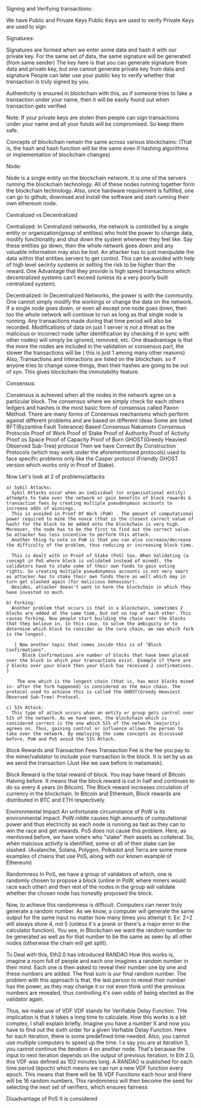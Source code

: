 Signing and Verifying transactions:

  We have Public and Private Keys
    Public Keys are used to verify
    Private Keys are used to sign

Signatures:

  Signatures are formed when we enter some data and hash it with our private key. For the same set of data, the same signature will be generated (from same sender)
  The key here is that you can generate signature from data and private key, but one cannot generate private key from data and signature
  People can later use your public key to verify whether that transaction is truly signed by you.
  
  Authenticity is ensured in blockchain with this, as if someone tries to fake a transaction under your name, then it will be easily found out when transaction gets verified

Note: If your private keys are stolen then people can sign transactions under your name and all your funds will be compromised. So keep them safe.

Concepts of blockchain remain the same across various blockchains:
  (That is, the hash and hash function will be the same even if hashing algorithms or implementation of blockchain changes)

Node:

  Node is a single entity on the blockchain network. It is one of the servers running the blockchain technology. All of these nodes running together form the blockchain technology.
  Also, once hardware requirement is fulfilled, one can go to github, download and install the software and start running their own ethereum node.
  
Centralized vs Decentralized
  
  Centralized:
    In Centralized networks, the network is controlled by a single entity or organization(group of entities) who hold the power to change data, modify functionality and shut down
    the system whenever they feel like.
    Say these entities go down, then the whole network goes down and any valuable information may also be lost.
    An attacker has to just manipulate the data within that entities servers to get control. This can be avoided with help of high level secirity systems or setting the risk to be higher than the reward.
    One Advantage that they provide is high speed transactions which decentralized systems can't exceed (unless its a very poorly built centralized system).
    
  Decentralized:
    In Decentralized Networks, the power is with the community. One cannot simply modify the workings or change the data on the network.
    If a single node goes down, or even all except one node goes down, then too the whole network will continue to run as long as that single node is running. Any transactions made during that time period will also be recorded.
    Modifications of data on just 1 server is not a threat as the malicious or incorrect node (after identification by checking if in sync with other nodes) will simply be ignored, removed, etc. 
    One disadvantage is that the more the nodes are included in the validation or consensus part, the slower the transactions will be ( this is just 1 among many other reasons)
    Also, Transactions and interactions are listed on the blockchain. so if anyone tries to change some things, then their hashes are going to be out of syn. This gives blockchain the immutability feature.

Consensus:

  Consensus is achieved when all the nodes in the network agree on a particular block. The consensus where we simply check for each others ledgers and hashes is the most basic form of consensus called Paxon Method.
  There are many forms of Consensus mechanisms which perform against different problems and are based on different ideas
  Some are listed
    BFT(Byzantine Fault Tolerance) Based Consensus
    Nakamoto Consensus Protocols
      Proof of Work
      Proof of Stake
      Proof of Authority
      Proof of Activity
      Proof os Space
      Proof of Capacity
      Proof of Burn
    GHOST(Greedy Heaviest Observed Sub-Tree) protocol
    Then we have Correct By Construction Protocols (which may work under the aforementioned protocols) used to face specific problems only like the Casper protocol (Friendly GHOST version which works only in Proof of Stake).
    
  Now Let's look at 2 of problems/attacks
  
    a) Sybil Attacks:
      Sybil Attacks occur when an individual (or organisational entity) attempts to take over the network or gain benefits of block rewards & transaction fees by creating multiple pseudonymous accounts to increase odds of winnings.
      This is avoided in Proof Of Work (PoW) . The amount of computational power required to mine the nonce (that is the closest correct value of hash) for the block to be added onto the blockchain is very high. Moreover, the node has to be the first to find out the correct value. So attacker has less incentive to perform this attack.
      Another thing to note in PoW is that you can also increase/decrease the difficulty of the problem, thus reducing or increasing block time.
      
      This is dealt with in Proof of Stake (PoS) too. When Validating (a concept in PoS where block is validated instead of mined), the validators have to stake some of their own funds to gain voting rights. So creating multiple pseudonymous accounts is not very smart as attacker has to stake their own funds there as well which may in turn get slashed again (for malicious behaviour). 
      Besides, attacker doesn't want to harm the blockchain in which they have invested so much.
      
    b) Forking:
      Another problem that occurs is that in a blockchain, sometimes 2 blocks are added at the same time, but not on top of each other. This causes forking. Now people start building the chain over the blocks that they believe in. In this case, to solve the ambiguity or to determine which block to consider as the core chain, we see which fork is the longest.
      
       [ Now another topic that comes inside this is of "Block Confirmations". 
          Block Confirmations are number of blocks that have been placed over the block in which your transactions exist. Example if there are 2 blocks over your block then your block has received 2 confirmations. ]
          
        The one which is the longest chain (that is, has most blocks mined in- after the fork happened) is considered as the main chain. The protocol used to achieve this is called the GHOST(Greedy Heaviest Observed Sub-Tree) Protocol.

    c) 51% Attack:
      This type of attack occurs when an entity or group gets control over 51% of the network. As we have seen, the blockchain which is considered correct is the one which 51% of the network (majority) agrees on. Thus, gaining control or influence allows the person to take over the network. By employing the same concepts as discussed before, PoW and PoS avoid the 51% Attack.
      
Block Rewards and Transaction Fees
  Transaction Fee is the fee you pay to the miner/validator to include your transaction in the block. It is set by us as we send the transaction (Just like we saw before in metamask).
  
  Block Reward is the total reward of block. You may have heard of Bitcoin Halving before. It means that the block reward is cut in half and continues to do so every 4 years (in Bitcoin). 
  The Block reward increases circulation of currency in the blockchain. In Bitcoin and Ethereum, Block rewards are distributed in BTC and ETH respectively.
      
Environmental Impact 
  An unfortunate circumstance of PoW is its environmental impact. PoW riddle causes high amounts of computational power and thus electricity as each node is  running as fast as they can to win the race and get rewards. 
  PoS does not cause this problem. Here, as mentioned before, we have voters who "stake" their assets as collateral. So, when malcious activity is identified, some or all of their stake can be slashed. (Avalanche, Solana, Polygon, Polkadot and Terra are some more examples of chains that use PoS, along with our known example of Ethereum)
  
Randomness
  In PoS, we have a group of validators of which, one is randomly chosen to propose a block (unline in PoW, where miners would race each other) and then rest of the nodes in the group will validate whether the chosen node has honestly proposed the block. 
  
  Now, to achieve this randomness is difficult. Computers can never truly generate a random number. As we know, a computer will generate the same output for the same input no matter how many times you attempt it. Ex: 2+2 will always show 4, not 5 (unless it's a prank or there's a major error in the calculator function).
  You see, in Blockchain we want the random number to be generated as well as for that number to be the same as seen by all other nodes (otherwise the chain will get split).
  
  To Deal with this, Eth2.0 has introduced RANDAO
    How this works is, imagine a room full of people and each one imagines a random number in their mind. Each one is then asked to reveal their number one by one and these numbers are added. The final sum is our final random number.
    The problem with this approach is that, the last person to reveal their number has the power, as they may change it or not even think until the previous numbers are revealed, thus controlling it's own odds of being elected as the validator again.
    
  Thus, we make use of VDF
    VDF stands for Verifiable Delay Function. THe implication is that it takes a long time to calculate. How this works is a bit complex, I shall explain briefly. Imagine you have a number X and now you have to find out the sixth order for a given Verfiable Delay Function. Here for each iteration, there is some predefined time needed. Also, you cannot use multiple computers to speed up the time. I.e say you are at iteration 3, you cannot continue the iteration 4 on another node. That's because the input to next iteration depends on the output of previous iteration.
    In Eth 2.0, this VDF was defined as 102 minutes long.
    A RANDAO is published for each time period (epoch) which means we can run a new VDF function every epoch. This means that there will be 16 VDF Functions each hour and there will be 16 random numbers. This randomness will then become the seed for selecting the next set of verifiers, which ensures fairness
    
Disadvantage of PoS
  It is considered
  
  

    
    
    
    
    
    
    
    
    
    
    
    
    
    
    
    
    
